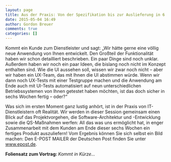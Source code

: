 ```yaml
---
layout: page
title: Aus der Praxis: Von der Spezifikation bis zur Auslieferung in 6 Wochen
date: 2015-05-04 16:49
author: Gordon Breuer
comments: true
categories: []
---
```

<div>
<div>
<div>

Kommt ein Kunde zum Dienstleister und sagt: „Wir hätte gerne eine völlig neue Anwendung von Ihnen entwickelt. Den Großteil der Funktionalität haben wir schon detailliert beschrieben. Ein paar Dinge sind noch unklar. Außerdem haben wir noch ein paar Ideen, die bislang noch nicht im Konzept enthalten sind. Wie die UI aussehen soll, wissen wir zwar noch nicht – aber wir haben ein UX-Team, das mit Ihnen die UI abstimmen würde. Wenn wir dann noch UX-Tests mit einer Testgruppe machen und die Anwendung am Ende auch mit UI-Tests automatisiert auf neun unterschiedlichen Betriebssystemen von Ihnen getestet haben möchten, ist das doch sicher in sechs Wochen fertig – oder?“

Was sich im ersten Moment ganz lustig anhört, ist in der Praxis von IT-Dienstleistern oft Realität. Wir werden in dieser Session gemeinsam einen Blick auf das Projektvorgehen, die Software-Architektur und -Entwicklung sowie die QS-Maßnahmen werfen: All das was uns ermöglicht hat, in enger Zusammenarbeit mit dem Kunden am Ende dieser sechs Wochen ein fertiges Produkt auszuliefern! Vom Ergebnis können Sie sich selbst ein Bild machen: Den E-POST MAILER der Deutschen Post finden Sie unter <a href="http://www.epost.de/">www.epost.de</a>.

<strong>Foliensatz zum Vortrag:
</strong><em>Kommt in Kürze...</em>

</div>
</div>
</div>
